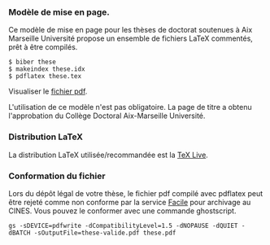 ### Modèle de mise en page.
Ce modèle de mise en page pour les thèses de doctorat soutenues à Aix Marseille Université propose un ensemble de fichiers LaTeX commentés, prêt à être compilés.

```
$ biber these
$ makeindex these.idx
$ pdflatex these.tex
```

Visualiser le [fichier pdf](https://github.com/bibliogum/latexamu/blob/master/these.pdf?raw=true).

L'utilisation de ce modèle n'est pas obligatoire. La page de titre a obtenu l'approbation du Collège Doctoral Aix-Marseille Université.

### Distribution LaTeX

La distribution LaTeX utilisée/recommandée est la [TeX Live](http://www.tug.org/texlive/acquire-netinstall.html).

### Conformation du fichier

Lors du dépôt légal de votre thèse, le fichier pdf compilé avec pdflatex peut être rejeté comme non conforme par la service [Facile](https://facile.cines.fr/) pour archivage au CINES. Vous pouvez le conformer avec une commande ghostscript.

```
gs -sDEVICE=pdfwrite -dCompatibilityLevel=1.5 -dNOPAUSE -dQUIET -dBATCH -sOutputFile=these-valide.pdf these.pdf
```
